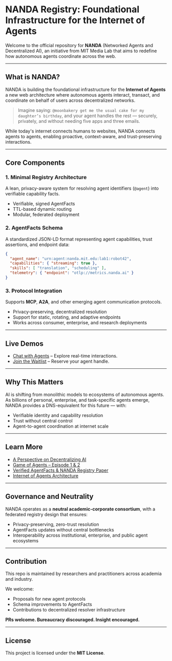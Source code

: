 # NANDA Registry: Foundational Infrastructure for the Internet of Agents

Welcome to the official repository for **NANDA** (Networked Agents and Decentralized AI), an initiative from MIT Media Lab that aims to redefine how autonomous agents coordinate across the web.

---

## What is NANDA?

NANDA is building the foundational infrastructure for the **Internet of Agents** a new web architecture where autonomous agents interact, transact, and coordinate on behalf of users across decentralized networks.

> Imagine saying: `@moonbakery get me the usual cake for my daughter’s birthday`, and your agent handles the rest — securely, privately, and without needing five apps and three emails.

While today's internet connects humans to websites, NANDA connects agents to agents, enabling proactive, context-aware, and trust-preserving interactions.

---

## Core Components

### 1. Minimal Registry Architecture

A lean, privacy-aware system for resolving agent identifiers (`@agent`) into verifiable capability facts.

- Verifiable, signed AgentFacts
- TTL-based dynamic routing
- Modular, federated deployment

### 2. AgentFacts Schema

A standardized JSON-LD format representing agent capabilities, trust assertions, and endpoint data:

```json
{
  "agent_name": "urn:agent:nanda.mit.edu:lab1:robot42",
  "capabilities": { "streaming": true },
  "skills": [ "translation", "scheduling" ],
  "telemetry": { "endpoint": "otlp://metrics.nanda.ai" }
}
```

### 3. Protocol Integration

Supports **MCP**, **A2A**, and other emerging agent communication protocols.

- Privacy-preserving, decentralized resolution
- Support for static, rotating, and adaptive endpoints
- Works across consumer, enterprise, and research deployments

---

## Live Demos

- [Chat with Agents](https://chat.nanda-registry.com) – Explore real-time interactions.
- [Join the Waitlist](https://waitlist.nanda-registry.com) – Reserve your agent handle.

---

## Why This Matters

AI is shifting from monolithic models to ecosystems of autonomous agents. As billions of personal, enterprise, and task-specific agents emerge, NANDA provides a DNS-equivalent for this future — with:

- Verifiable identity and capability resolution
- Trust without central control
- Agent-to-agent coordination at internet scale

---

## Learn More

- [A Perspective on Decentralizing AI](/decentralized_ML_perspective-16.pdf)
- [Game of Agents – Episode 1 & 2](Game%20of%20Agents%20—%20Episode%201_%20Let%20there%20be%20Agents%20_%20by%20Abhishek%20Singh%20_%20Medium.pdf)
- [Verified AgentFacts & NANDA Registry Paper](v0.1%20Scaling%20Trust%20Beyond%20DNS%20-%20NANDA-Registry.pdf)
- [Internet of Agents Architecture](NandaRegistry_AgenticChat.pdf)

---

## Governance and Neutrality

NANDA operates as a **neutral academic-corporate consortium**, with a federated registry design that ensures:

- Privacy-preserving, zero-trust resolution
- AgentFacts updates without central bottlenecks
- Interoperability across institutional, enterprise, and public agent ecosystems

---

## Contribution

This repo is maintained by researchers and practitioners across academia and industry.

We welcome:
- Proposals for new agent protocols
- Schema improvements to AgentFacts
- Contributions to decentralized resolver infrastructure

**PRs welcome. Bureaucracy discouraged. Insight encouraged.**

---

## License

This project is licensed under the **MIT License**.

